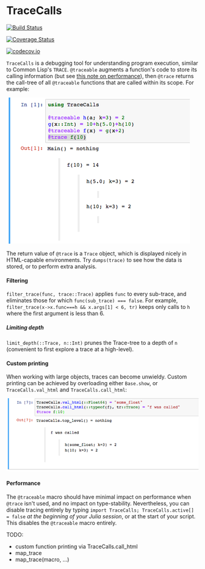 # TraceCalls

[![Build Status](https://travis-ci.org/cstjean/TraceCalls.jl.svg?branch=master)](https://travis-ci.org/cstjean/TraceCalls.jl)

[![Coverage Status](https://coveralls.io/repos/cstjean/TraceCalls.jl/badge.svg?branch=master&service=github)](https://coveralls.io/github/cstjean/TraceCalls.jl?branch=master)

[![codecov.io](http://codecov.io/github/cstjean/TraceCalls.jl/coverage.svg?branch=master)](http://codecov.io/github/cstjean/TraceCalls.jl?branch=master)

`TraceCalls` is a debugging tool for understanding program execution, similar to Common
Lisp's `TRACE`. `@traceable` augments a function's code to store its calling information
(but see [this note on performance](README.md#Performance)), then `@trace` returns
the call-tree of all `@traceable` functions that are called within its scope. For example:

![Screenshot](Screenshot.png)

The return value of `@trace` is a `Trace` object, which is displayed nicely in
HTML-capable environments. Try `dumps(trace)` to see how the data is stored, or to perform
extra analysis.

#### Filtering

`filter_trace(func, trace::Trace)` applies `func` to every sub-trace, and eliminates
those for which `func(sub_trace) === false`. For example, `filter_trace(x->x.func===h
&& x.args[1] < 6, tr)` keeps only calls to `h` where the first argument is less than 6.

##### Limiting depth

`limit_depth(::Trace, n::Int)` prunes the Trace-tree to a depth of `n` (convenient
to first explore a trace at a high-level).

#### Custom printing

When working with large objects, traces can become unwieldy. Custom printing can be
achieved by overloading either `Base.show`, or `TraceCalls.val_html` and
`TraceCalls.call_html`:

![Screenshot_Custom](Screenshot_Custom.png)

#### Performance

The `@traceable` macro should have minimal impact on performance when `@trace` isn't
used, and no impact on type-stability. Nevertheless, you can disable tracing entirely by
typing `import TraceCalls; TraceCalls.active[] = false` _at the beginning of your Julia
session_, or at the start of your script. This disables the `@traceable` macro entirely.

TODO:
- custom function printing via TraceCalls.call_html
- map_trace
- map_trace(macro, ...)